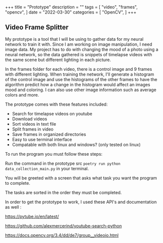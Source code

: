 +++
title = "Prototype"
description = ""
tags = [
    "video",
    "frames",
    "opencv",
]
date = "2022-03-30"
categories = [
    "OpenCV",
]
+++

## Video Frame Splitter

My prototype is a tool that I will be using to gather data for my neural network to train it with.  Since I 
am working on image manipulation, I need image data.  My project has to do with changing the mood of a photo
using a neural network, so the data gathered is snippets of timelapse videos with the same scene but different
lighting in each picture.

In the frames folder for each video, there is a control image and 9 frames with different lighting.  When 
training the network, I'll generate a histogram of the control image and use the histograms of the other 
frames to have the algorithm predict how a change in the histogram would affect an images mood and coloring. 
I can also use other image information such as average colors and more.

The prototype comes with these features included:

- Search for timelapse videos on youtube
- Download videos
- Sort videos in text file
- Split frames in video
- Save frames in organized directories
- Easy to use terminal interface
- Compatable with both linux and windows? (only tested on linux)

To run the program you must follow these steps:

Run the command in the prototype src `poetry run python data_collection_main.py` in your terminal.

You will be greeted with a screen that asks what task you want the program to complete.

The tasks are sorted in the order they must be completed. 

In order to get the prototype to work, I used these API's and documentation as well :

https://pytube.io/en/latest/

https://github.com/alexmercerind/youtube-search-python

https://docs.opencv.org/3.4/dd/de7/group__videoio.html

